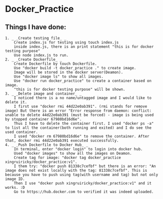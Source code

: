 # Docker_Practice  

## Things I have done:  
    1. _ _Create testing file_ _  
        Create index.js for testing using touch index.js   
        inside index.js, there is an print statement "this is for docker testing purpose"  
        Use node index.js to run.  
    2. _ _Create Dockerfile_ _  
        Create Dockerfile by touch Dockerfile.  
        Use "docker build -t docker_practice ." to create image.  
        Image will be stored in the docker server(Deamon).  
        Use "docker image ls" to show all images.  
        Use "docker run docker_practice" to create a container based on image.  
        "this is for docker testing purpose" will be shown.
    3. _ _Delete image and container_ _  
        I noticed there is a no name/untagged image and I would like to delete it.  
        I first use "docker rmi 44d22e0ab391". (rmi stands for remove image) But there is an error "Error response from daemon: conflict: unable to delete 44d22e0ab391 (must be forced) - image is being used by stopped container 67980bd16d6e".  
        Thus I have to delete the container first. I used "docker ps -a" to list all the container(both running and exited) and I do see the used container.  
        I used "docker rm 67980bd16d6e" to remove the container. After that, docker rmi 44d22e0ab391 executed successfully.  
    4. _ _Push Dockerfile to Docker Hub_ _  
        In terminal, enter "docker login" to login into docker hub.  
        Used "docker images" to show all the images on Deamon.  
        Create tag for image: "docker tag docker_practice xingruiricky/docker_practice:v1".  
        I them try: "docker push 81338c7cefbf" but there is an error: "An image does not exist locally with the tag: 81338c7cefbf". This is because you have to push using tag(with username and tag) but not only image ID.  
        Then I use "docker push xingruiricky/docker_practice:v1" and it works. :D  
        Go to https://hub.docker.com to verified it was indeed uploaded.  



    

